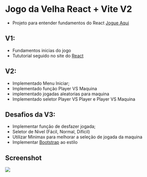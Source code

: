 # Jogo da Velha React + Vite V2
- Projeto para entender fundamentos do React
<a href="https://tictactoe-react-rp94.netlify.app/">Jogue Aqui</a>



## V1:
- Fundamentos inicias do jogo
- Tututorial seguido no site do <a href="https://pt-br.react.dev/learn/tutorial-tic-tac-toe">React</a>

## V2:
- Implementado Menu Iniciar;
- Implementado função Player VS Maquina 
- implementado jogadas aleatorias para maquina
- Implementado seletor Player VS Player e Player VS Maquina

## Desafios da V3:
- Implementar função de desfazer jogada;
- Seletor de Nivel (Fácil, Normal, Difícil)
- Utilizar Minimax para melhorar a seleção de jogada da maquina 
- Implementar <a href="https://getbootstrap.com/">Bootstrap</a> ao estilo


## Screenshot 

<img src="https://github.com/RogerioPortela94/Jogo-da-Velha-React/blob/main/Screenshot/image.png?raw=true">
